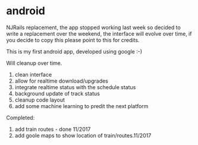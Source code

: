 # android
NJRails replacement, the app stopped working last week so decided to write a replacement over the weekend, the interface will evolve over time, if you decide to copy this please point to this for credits.

This is my first android app, developed using google :-)

Will cleanup over time.
1. clean interface
2. allow for realtime download/upgrades
3. integrate realtime status with the schedule status
4. background update of track status
5. cleanup code layout
6. add some machine learning to predit the next platform 


Completed:
1. add train routes  - done 11/2017
2. add goole maps to show location of train/routes.11/2017
